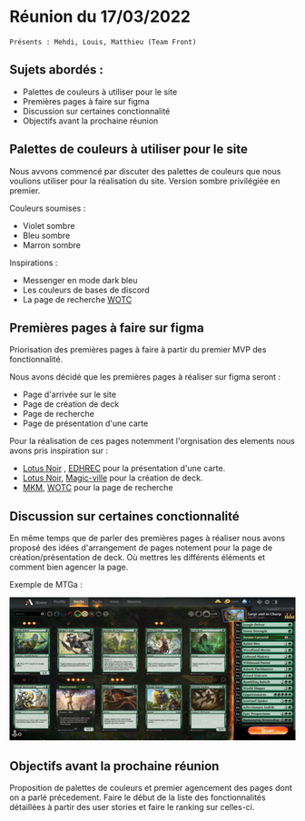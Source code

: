 # Réunion du 17/03/2022

    Présents : Mehdi, Louis, Matthieu (Team Front)
  
## Sujets abordés :
  - Palettes de couleurs à utiliser pour le site
  - Premières pages à faire sur figma
  - Discussion sur certaines conctionnalité
  - Objectifs avant la prochaine réunion

## Palettes de couleurs à utiliser pour le site

  Nous avvons commencé par discuter des palettes de couleurs que nous voulions utiliser pour la réalisation du site. Version sombre privilégiée en premier. 
    
  Couleurs soumises :
  - Violet sombre
  - Bleu sombre
  - Marron sombre

  Inspirations : 
  - Messenger en mode dark bleu
  - Les couleurs de bases de discord
  - La page de recherche [WOTC](https://gatherer.wizards.com/Pages/Default.aspx)


## Premières pages à faire sur figma

  Priorisation des premières pages à faire à partir du premier MVP des fonctionnalité.

  Nous avons décidé que les premières pages à réaliser sur figma seront :
  - Page d'arrivée sur le site
  - Page de création de deck
  - Page de recherche
  - Page de présentation d'une carte

  Pour la réalisation de ces pages notemment l'orgnisation des elements nous avons pris inspiration sur :
  - [Lotus Noir](https://www.lotusnoir.info/magic/cartes/cobra-de-lotus/ZNR/ZNR193/) , [EDHREC](https://edhrec.com/cards/lotus-cobra) pour la présentation d'une carte.
  - [Lotus Noir](https://www.lotusnoir.info/magic/decks/final-ghired/), [Magic-ville](https://www.magic-ville.com/fr/decks/showdeck?ref=912016) pour la création de deck.
  - [MKM](https://www.cardmarket.com/fr/Magic), [WOTC](https://gatherer.wizards.com/Pages/Default.aspx) pour la page de recherche

## Discussion sur certaines conctionnalité

  En même temps que de parler des premières pages à réaliser nous avons proposé des idées d'arrangement de pages notement pour la page de création/présentation de deck. Où mettres les différents éléments et comment bien agencer la page.

  Exemple de MTGa :

  ![alt text](./img/MTG-Arena-deck-creation-exemple.webp "Issue Example")

## Objectifs avant la prochaine réunion

  Proposition de palettes de couleurs et premier agencement des pages dont on a parlé précedement. Faire le début de la liste des fonctionnalités détaillées à partir des user stories et faire le ranking sur celles-ci.


